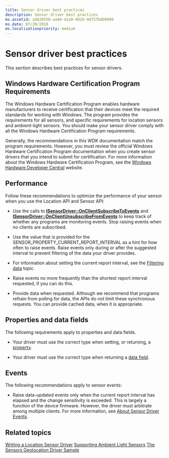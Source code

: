 ```yaml
---
title: Sensor driver best practices
description: Sensor driver best practices
ms.assetid: adb20558-aa94-41a9-9d26-9d757bdb0999
ms.date: 07/20/2018
ms.localizationpriority: medium
---
```


# Sensor driver best practices


This section describes best practices for sensor drivers.

## Windows Hardware Certification Program Requirements

The Windows Hardware Certification Program enables hardware manufacturers to receive certification that their devices meet the required standards for working with Windows. The program provides the requirements for all sensors, and specific requirements for location sensors and ambient-light sensors. You should make your sensor driver comply with all the Windows Hardware Certification Program requirements.

Generally, the recommendations in this WDK documentation match the program requirements. However, you must review the official Windows Hardware Certification Program documentation when you create sensor drivers that you intend to submit for certification. For more information about the Windows Hardware Certification Program, see the [Windows Hardware Developer Central](/previous-versions/windows/hardware/hck/jj124227(v=vs.85)) website.

## Performance

Follow these recommendations to optimize the performance of your sensor when you use the Location API and Sensor API:

-   Use the calls to [**ISensorDriver::OnClientSubscribeToEvents**](/windows-hardware/drivers/ddi/sensorsclassextension/nf-sensorsclassextension-isensordriver-onclientsubscribetoevents) and [**ISensorDriver::OnClientUnsubscribeFromEvents**](/windows-hardware/drivers/ddi/sensorsclassextension/nf-sensorsclassextension-isensordriver-onclientunsubscribefromevents) to keep track of whether any programs are monitoring events. Stop raising events when no clients are subscribed.

-   Use the value that is provided for the SENSOR\_PROPERTY\_CURRENT\_REPORT\_INTERVAL as a hint for how often to raise events. Raise events only during or after the suggested interval to prevent filtering of the data your driver provides.

-   For information about setting the current report interval, see the [Filtering data](filtering-data.md) topic.

-   Raise events no more frequently than the shortest report interval requested, if you can do this.

-   Provide data when requested. Although we recommend that programs refrain from polling for data, the APIs do not limit these synchronous requests. You can provide cached data, when it is appropriate.

## Properties and data fields

The following requirements apply to properties and data fields.

-   Your driver must use the correct type when setting, or returning, a [property](sensor-properties.md).

-   Your driver must use the correct type when returning a [data field](common-data-fields.md).

## Events

The following recommendations apply to sensor events:

-   Raise data-updated events only when the current report interval has elapsed and the change sensitivity is exceeded. This is largely a function of the device firmware. However, the driver must arbitrate among multiple clients. For more information, see [About Sensor Driver Events](about-sensor-driver-events.md).

## Related topics

[Writing a Location Sensor Driver](../gnss/writing-a-location-sensor-driver.md)
[Supporting Ambient Light Sensors](supporting-ambient-light-sensors.md)
[The Sensors Geolocation Driver Sample](../gnss/sensors-geolocation-driver-sample.md)
